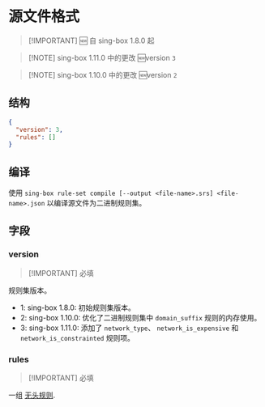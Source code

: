 # 源文件格式

> [!IMPORTANT] 🆕 自 sing-box 1.8.0 起

> [!NOTE] sing-box 1.11.0 中的更改
> :new:version `3`

> [!NOTE] sing-box 1.10.0 中的更改
> :new:version `2`

## 结构

```json
{
  "version": 3,
  "rules": []
}
```

## 编译

使用 `sing-box rule-set compile [--output <file-name>.srs] <file-name>.json` 以编译源文件为二进制规则集。

## 字段

### version

> [!IMPORTANT] 必填

规则集版本。

- 1: sing-box 1.8.0: 初始规则集版本。
- 2: sing-box 1.10.0: 优化了二进制规则集中 `domain_suffix` 规则的内存使用。
- 3: sing-box 1.11.0: 添加了 `network_type`、 `network_is_expensive` 和 `network_is_constrainted` 规则项。

### rules

> [!IMPORTANT] 必填

一组 [无头规则](../headless-rule).
